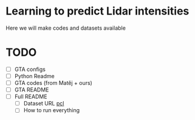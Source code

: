 # Learning  to  predict  Lidar  intensities

Here we will make codes and datasets available

# TODO

- [ ] GTA configs
- [ ] Python Readme
- [ ] GTA codes (from Matěj + ours)
- [ ] GTA README
- [ ] Full README
    - [ ] Dataset URL
        [pcl](https://login.rci.cvut.cz/data/lidar_intensity/pcl/geometry/000000.npy)
    - [ ] How to run everything
